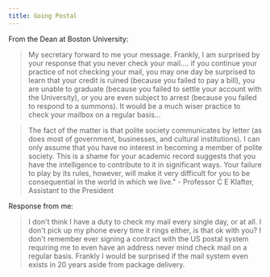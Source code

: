 ```yaml
---
title: Going Postal
---
```


From the Dean at Boston University:

>My secretary forward to me your message. Frankly, I am surprised by your response that you never check your mail.... if you continue your practice of not checking your mail, you may one day be surprised to learn that your credit is ruined (because you failed to pay a bill), you are unable to graduate (because you failed to settle your account with the University), or you are even subject to arrest (because you failed to respond to a summons). It would be a much wiser practice to check your mailbox on a regular basis...

>The fact of the matter is that polite society communicates by letter (as does most of government, businesses, and cultural institutions). I can only assume that you have no interest in becoming a member of polite society. This is a shame for your academic record suggests that you have the intelligence to contribute to it in significant ways. Your failure to play by its rules, however, will make it very difficult for you to be consequential in the world in which we live." - Professor C E Klafter, Assistant to the President

Response from me:

>I don't think I have a duty to check my mail every single day, or at all. I don't pick up my phone every time it rings either, is that ok with you? I don't remember ever signing a contract with the US postal system requiring me to even have an address never mind check mail on a regular basis. Frankly I would be surprised if the mail system even exists in 20 years aside from package delivery.
